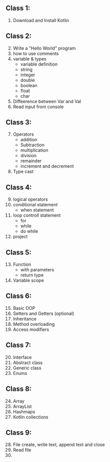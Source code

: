 Class 1:
---------------------------------
01. Download and Install Kotlin

Class 2:
------------------------------------
02. Write a "Hello World" program
03. how to use comments
04. variable & types
	- variable definition
	- string 
	- integer 
	- double
	- boolean 
	- float
	- char
05. Diffeerence between Var and Val
06. Read input from console

Class 3:
------------------------------------------------------
07. Operators
	- addition
	- Subtraction
	- multiplication
	- division
	- remainder
	- increment and decrement
08. Type cast

Class 4:
------------------------------------------------------------
09. logical operators 
10. conditional statement
	- when statement
11. loop controll statement 
	- for 
	- while
	- do while
12. project

Class 5:
-------------------------------------------------------------
13. Function
	- with parameters
	- return type
14. Variable scope

Class 6: 
--------------------------------------------------------------
15. Basic OOP
16. Setters and Getters (optional)
17. Inheritance
18. Method overloading
19. Access modifiers

Class 7:
-----------------------------------------------------------
20. Interface
21. Abstract class
22. Generic class
23. Enums

Class 8:
-------------------------------------------------------------
24. Array
25. ArrayList
26. Hashmaps
27. Kotlin collections

Class 9:
-------------------------------------------------------------
28. File create, write text, append text and close
29. Read file
30. 